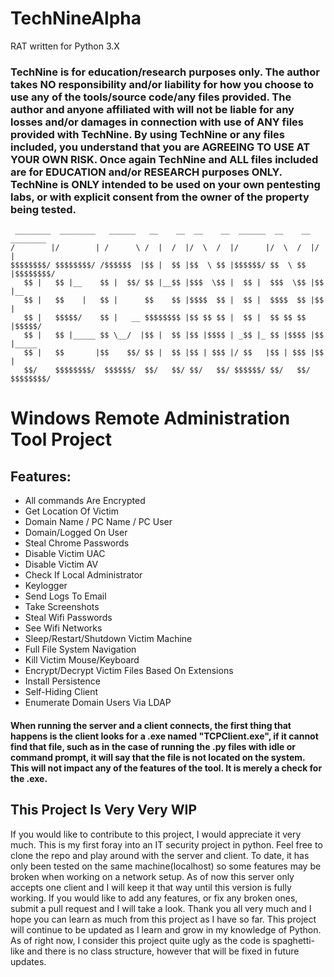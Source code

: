 # TechNineAlpha
RAT written for Python 3.X

### TechNine is for education/research purposes only. The author takes NO responsibility and/or liability for how you choose to use any of the tools/source code/any files provided. The author and anyone affiliated with will not be liable for any losses and/or damages in connection with use of ANY files provided with TechNine. By using TechNine or any files included, you understand that you are AGREEING TO USE AT YOUR OWN RISK. Once again TechNine and ALL files included are for EDUCATION and/or RESEARCH purposes ONLY. TechNine is ONLY intended to be used on your own pentesting labs, or with explicit consent from the owner of the property being tested.

     ________  ________   ______   __    __  __    __  ______  __    __  ________
    /        |/        | /      \ /  |  /  |/  \  /  |/      |/  \  /  |/        |
    $$$$$$$$/ $$$$$$$$/ /$$$$$$  |$$ |  $$ |$$  \ $$ |$$$$$$/ $$  \ $$ |$$$$$$$$/ 
       $$ |   $$ |__    $$ |  $$/ $$ |__$$ |$$$  \$$ |  $$ |  $$$  \$$ |$$ |__    
       $$ |   $$    |   $$ |      $$    $$ |$$$$  $$ |  $$ |  $$$$  $$ |$$    |   
       $$ |   $$$$$/    $$ |   __ $$$$$$$$ |$$ $$ $$ |  $$ |  $$ $$ $$ |$$$$$/    
       $$ |   $$ |_____ $$ \__/  |$$ |  $$ |$$ |$$$$ | _$$ |_ $$ |$$$$ |$$ |_____ 
       $$ |   $$       |$$    $$/ $$ |  $$ |$$ | $$$ |/ $$   |$$ | $$$ |$$       |
       $$/    $$$$$$$$/  $$$$$$/  $$/   $$/ $$/   $$/ $$$$$$/ $$/   $$/ $$$$$$$$/
# Windows Remote Administration Tool Project

## Features:

- All commands Are Encrypted
- Get Location Of Victim
- Domain Name / PC Name / PC User
- Domain/Logged On User
- Steal Chrome Passwords
- Disable Victim UAC
- Disable Victim AV
- Check If Local Administrator
- Keylogger
- Send Logs To Email
- Take Screenshots
- Steal Wifi Passwords
- See Wifi Networks
- Sleep/Restart/Shutdown Victim Machine
- Full File System Navigation
- Kill Victim Mouse/Keyboard
- Encrypt/Decrypt Victim Files Based On Extensions
- Install Persistence
- Self-Hiding Client
- Enumerate Domain Users Via LDAP

#### When running the server and a client connects, the first thing that happens is the client looks for a .exe named "TCPClient.exe", if it cannot find that file, such as in the case of running the .py files with idle or command prompt, it will say that the file is not located on the system. This will not impact any of the features of the tool. It is merely a check for the .exe.

## This Project Is Very Very WIP

If you would like to contribute to this project, I would appreciate it very much. This is my first foray into an IT security project in python. Feel free to clone the repo and play around with the server and client. To date, it has only been tested on the same machine(localhost) so some features may be broken when working on a network setup. As of now this server only accepts one client and I will keep it that way until this version is fully working. If you would like to add any features, or fix any broken ones, submit a pull request and I will take a look. Thank you all very much and I hope you can learn as much from this project as I have so far. This project will continue to be updated as I learn and grow in my knowledge of Python. As of right now, I consider this project quite ugly as the code is spaghetti-like and there is no class structure, however that will be fixed in future updates.
